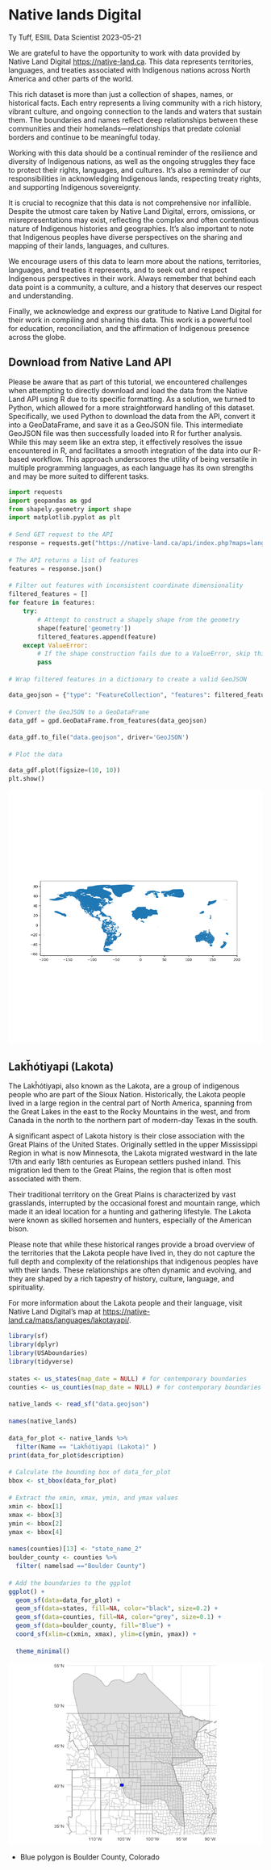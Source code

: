 Native lands Digital
================
Ty Tuff, ESIIL Data Scientist
2023-05-21

We are grateful to have the opportunity to work with data provided by
Native Land Digital <https://native-land.ca>. This data represents
territories, languages, and treaties associated with Indigenous nations
across North America and other parts of the world.

This rich dataset is more than just a collection of shapes, names, or
historical facts. Each entry represents a living community with a rich
history, vibrant culture, and ongoing connection to the lands and waters
that sustain them. The boundaries and names reflect deep relationships
between these communities and their homelands—relationships that predate
colonial borders and continue to be meaningful today.

Working with this data should be a continual reminder of the resilience
and diversity of Indigenous nations, as well as the ongoing struggles
they face to protect their rights, languages, and cultures. It’s also a
reminder of our responsibilities in acknowledging Indigenous lands,
respecting treaty rights, and supporting Indigenous sovereignty.

It is crucial to recognize that this data is not comprehensive nor
infallible. Despite the utmost care taken by Native Land Digital,
errors, omissions, or misrepresentations may exist, reflecting the
complex and often contentious nature of Indigenous histories and
geographies. It’s also important to note that Indigenous peoples have
diverse perspectives on the sharing and mapping of their lands,
languages, and cultures.

We encourage users of this data to learn more about the nations,
territories, languages, and treaties it represents, and to seek out and
respect Indigenous perspectives in their work. Always remember that
behind each data point is a community, a culture, and a history that
deserves our respect and understanding.

Finally, we acknowledge and express our gratitude to Native Land Digital
for their work in compiling and sharing this data. This work is a
powerful tool for education, reconciliation, and the affirmation of
Indigenous presence across the globe.

## Download from Native Land API

Please be aware that as part of this tutorial, we encountered challenges
when attempting to directly download and load the data from the Native
Land API using R due to its specific formatting. As a solution, we
turned to Python, which allowed for a more straightforward handling of
this dataset. Specifically, we used Python to download the data from the
API, convert it into a GeoDataFrame, and save it as a GeoJSON file. This
intermediate GeoJSON file was then successfully loaded into R for
further analysis. While this may seem like an extra step, it effectively
resolves the issue encountered in R, and facilitates a smooth
integration of the data into our R-based workflow. This approach
underscores the utility of being versatile in multiple programming
languages, as each language has its own strengths and may be more suited
to different tasks.

``` python
import requests
import geopandas as gpd
from shapely.geometry import shape
import matplotlib.pyplot as plt

# Send GET request to the API
response = requests.get("https://native-land.ca/api/index.php?maps=languages")

# The API returns a list of features
features = response.json()

# Filter out features with inconsistent coordinate dimensionality
filtered_features = []
for feature in features:
    try:
        # Attempt to construct a shapely shape from the geometry
        shape(feature['geometry'])
        filtered_features.append(feature)
    except ValueError:
        # If the shape construction fails due to a ValueError, skip this feature
        pass

# Wrap filtered features in a dictionary to create a valid GeoJSON
```

``` python
data_geojson = {"type": "FeatureCollection", "features": filtered_features}

# Convert the GeoJSON to a GeoDataFrame
data_gdf = gpd.GeoDataFrame.from_features(data_geojson)

data_gdf.to_file("data.geojson", driver='GeoJSON')

# Plot the data
```

``` python
data_gdf.plot(figsize=(10, 10))
plt.show()
```

![](native_lands_digital_files/figure-gfm/unnamed-chunk-1-1.png)

## Lakȟótiyapi (Lakota)

The Lakȟótiyapi, also known as the Lakota, are a group of indigenous
people who are part of the Sioux Nation. Historically, the Lakota people
lived in a large region in the central part of North America, spanning
from the Great Lakes in the east to the Rocky Mountains in the west, and
from Canada in the north to the northern part of modern-day Texas in the
south.

A significant aspect of Lakota history is their close association with
the Great Plains of the United States. Originally settled in the upper
Mississippi Region in what is now Minnesota, the Lakota migrated
westward in the late 17th and early 18th centuries as European settlers
pushed inland. This migration led them to the Great Plains, the region
that is often most associated with them.

Their traditional territory on the Great Plains is characterized by vast
grasslands, interrupted by the occasional forest and mountain range,
which made it an ideal location for a hunting and gathering lifestyle.
The Lakota were known as skilled horsemen and hunters, especially of the
American bison.

Please note that while these historical ranges provide a broad overview
of the territories that the Lakota people have lived in, they do not
capture the full depth and complexity of the relationships that
indigenous peoples have with their lands. These relationships are often
dynamic and evolving, and they are shaped by a rich tapestry of history,
culture, language, and spirituality.

For more information about the Lakota people and their language, visit
Native Land Digital’s map at
https://native-land.ca/maps/languages/lakotayapi/.

``` r
library(sf)
library(dplyr)
library(USAboundaries)
library(tidyverse)

states <- us_states(map_date = NULL) # for contemporary boundaries
counties <- us_counties(map_date = NULL) # for contemporary boundaries

native_lands <- read_sf("data.geojson")

names(native_lands)

data_for_plot <- native_lands %>% 
  filter(Name == "Lakȟótiyapi (Lakota)" )
print(data_for_plot$description)

# Calculate the bounding box of data_for_plot
bbox <- st_bbox(data_for_plot)

# Extract the xmin, xmax, ymin, and ymax values
xmin <- bbox[1]
xmax <- bbox[3]
ymin <- bbox[2]
ymax <- bbox[4]

names(counties)[13] <- "state_name_2"
boulder_county <- counties %>%
  filter( namelsad =="Boulder County")

# Add the boundaries to the ggplot
ggplot() + 
  geom_sf(data=data_for_plot) +
  geom_sf(data=states, fill=NA, color="black", size=0.2) +
  geom_sf(data=counties, fill=NA, color="grey", size=0.1) +
  geom_sf(data=boulder_county, fill="Blue") +
  coord_sf(xlim=c(xmin, xmax), ylim=c(ymin, ymax)) + 
  
  theme_minimal()
```

![](native_lands_digital_files/figure-gfm/unnamed-chunk-2-1.png)

-   Blue polygon is Boulder County, Colorado

